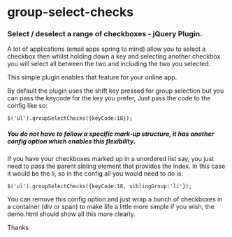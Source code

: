 group-select-checks
======================

### Select / deselect a range of checkboxes - jQuery Plugin.

A lot of applications (email apps spring to mind) allow you to select a checkbox then whilst holding down a
key and selecting another checkbox you will select all between the two and including the two you selected.

This simple plugin enables that feature for your online app.

By default the plugin uses the shift key pressed for group selection but you can pass the keycode for the key 
you prefer, Just pass the code to the config like so:

```
$('ul').groupSelectChecks({keyCode:18});
```

##### You do not have to follow a specific mark-up structure, it has another config option which enables this flexibility.

If you have your checkboxes marked up in a unordered list say, you just need to pass the parent sibling element that
provides the index. In this case it would be the li, so in the config all you would need to do is:

```
$('ul').groupSelectChecks({keyCode:18, siblingGroup:'li'});
```

You can remove this config option and just wrap a bunch of checkboxes in a container (div or span) to make life a little more
simple if you wish, the demo.html should show all this more clearly.

Thanks


